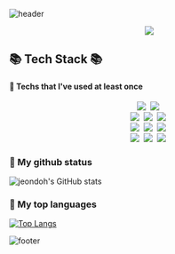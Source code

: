 ![header](https://capsule-render.vercel.app/api?type=SLICE&color=auto&height=200&section=header&text=DohyunJeon&fontSize=90&fontcolor=white)

<p align="center">
  <img src="https://hits.seeyoufarm.com/api/count/incr/badge.svg?url=https://github.com/jeondoh&icon=&icon_color=%23E7E7E7&title=hits&edge_flat=true"/>
</p>

## 📚 Tech Stack 📚
#### 👋 Techs that I've used at least once

<p align="center">
<img src="https://img.shields.io/badge/-JavaScript-F7DF1E?style=plastic&logo=JavaScript&logoColor=white"/>&nbsp;
<img src="https://img.shields.io/badge/-TypeScript-3178C6?style=plastic&logo=TypeScript&logoColor=white"/>&nbsp;
<br>
<img src="https://img.shields.io/badge/-HTML-E34F26?style=plastic&logo=HTML5&logoColor=white"/>&nbsp;
<img src="https://img.shields.io/badge/-CSS-1572B6?style=plastic&logo=CSS3&logoColor=white"/>&nbsp;
<img src="https://img.shields.io/badge/-SCSS-CC6699?style=plastic&logo=Sass&logoColor=white"/>&nbsp;
<br>
<img src="https://img.shields.io/badge/-Unreal Engine-0E1128?style=plastic&logo=UnrealEngine&logoColor=white"/>&nbsp;
<img src="https://img.shields.io/badge/-C++-7952B3?style=plastic&logo=c%2B%2B&logoColor=white"/>&nbsp;
<img src="https://img.shields.io/badge/-JAVA-007396?style=plastic&logo=JAVA&logoColor=white"/>&nbsp;
<br>
<img src="https://img.shields.io/badge/-Python-3776AB?style=plastic&logo=Python&logoColor=white"/>&nbsp;
<img src="https://img.shields.io/badge/-Flask-000000?style=plastic&logo=Flask&logoColor=white"/>&nbsp;
<img src="https://img.shields.io/badge/-SQL-CC2927?style=plastic&logo=MySQL&logoColor=white"/>&nbsp;
</p>

### 🌱 My github status<br>
![jeondoh's GitHub stats](https://github-readme-stats.vercel.app/api?username=jeondoh&show_icons=true&theme=shades-of-purple)
### 🌱 My top languages<br>
[![Top Langs](https://github-readme-stats.vercel.app/api/top-langs/?username=jeondoh&layout=compact&theme=nightowl&langs_count=8)](https://github.com/anuraghazra/github-readme-stats)


![footer](https://capsule-render.vercel.app/api?type=slice&color=auto&height=200&section=footer)
